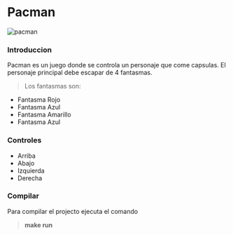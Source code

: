 # **Pacman**
![pacman](https://static.bandainamcoent.eu/high/pac-man/brand-setup/pac_thumb_brand_624x468_4b.jpg)
### Introduccion
Pacman es un juego donde se controla un personaje que come capsulas.
El personaje principal debe escapar de 4 fantasmas.
>Los fantasmas son:
 - Fantasma Rojo
 - Fantasma Azul
 - Fantasma Amarillo
 - Fantasma Azul
### Controles
 - Arriba
 - Abajo
 - Izquierda
 - Derecha
### Compilar
Para compilar el projecto ejecuta el comando
>**make run**